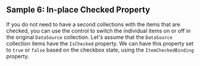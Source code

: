 ## Sample 6: In-place Checked Property

If you do not need to have a second collections with the items that are checked, you can use the control to switch the individual items on or off in the original `DataSource` collection. Let's assume that the `DataSource` collection items have the `IsChecked` property. We can have this property set to `true` or `false` based on the checkbox state, using the `ItemCheckedBinding` property.
